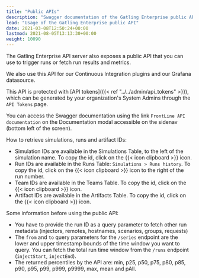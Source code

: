 ```yaml
---
title: "Public APIs"
description: "Swagger documentation of the Gatling Enterprise public API."
lead: "Usage of the Gatling Enterprise public API"
date: 2021-03-08T12:50:24+00:00
lastmod: 2021-08-05T13:13:30+00:00
weight: 10090
---
```


The Gatling Enterprise API server also exposes a public API that you can use to trigger runs or fetch run results and metrics.

We also use this API for our Continuous Integration plugins and our Grafana datasource.

This API is protected with [API tokens]({{< ref "../../admin/api_tokens" >}}), which can be generated by your organization's System Admins through the `API Tokens` page.

You can access the Swagger documentation using the link `FrontLine API documentation` on the Documentation modal accessible on the sidenav (bottom left of the screen).

How to retrieve simulations, runs and artifact IDs:

- Simulation IDs are available in the Simulations Table, to the left of the simulation name. To copy the id, click on the {{< icon clipboard >}} icon.
- Run IDs are available in the Runs Table: `Simulations > Runs history`. To copy the id, click on the {{< icon clipboard >}} icon to the right of the run number.
- Team IDs are available in the Teams Table. To copy the id, click on the {{< icon clipboard >}} icon.
- Artifact IDs are available in the Artifacts Table. To copy the id, click on the {{< icon clipboard >}} icon.

Some information before using the public API:

- You have to provide the run ID as a query parameter to fetch other run metadata (injectors, remotes, hostnames, scenarios, groups, requests)
- The `from` and `to` query parameters for the `/series` endpoint are the lower and upper timestamp bounds of the time window you want to query. You can fetch the total run time window from the `/runs` endpoint (`injectStart`, `injectEnd`).
- The returned percentiles by the API are: min, p25, p50, p75, p80, p85, p90, p95, p99, p999, p9999, max, mean and pAll.
